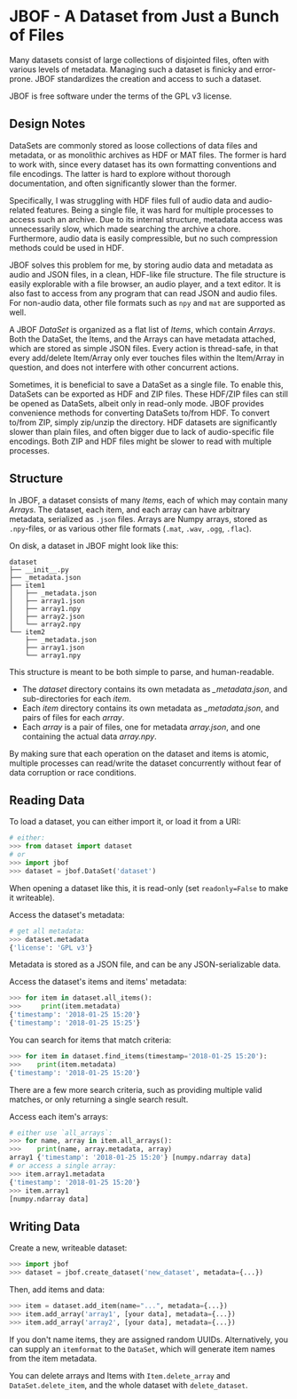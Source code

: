 # JBOF - A Dataset from Just a Bunch of Files

Many datasets consist of large collections of disjointed files, often with various levels of metadata. Managing such a dataset is finicky and error-prone. JBOF standardizes the creation and access to such a dataset.

JBOF is free software under the terms of the GPL v3 license.


## Design Notes

DataSets are commonly stored as loose collections of data files and metadata, or as monolithic archives as HDF or MAT files. The former is hard to work with, since every dataset has its own formatting conventions and file encodings. The latter is hard to explore without thorough documentation, and often significantly slower than the former.

Specifically, I was struggling with HDF files full of audio data and audio-related features. Being a single file, it was hard for multiple processes to access such an archive. Due to its internal structure, metadata access was unnecessarily slow, which made searching the archive a chore. Furthermore, audio data is easily compressible, but no such compression methods could be used in HDF.

JBOF solves this problem for me, by storing audio data and metadata as audio and JSON files, in a clean, HDF-like file structure. The file structure is easily explorable with a file browser, an audio player, and a text editor. It is also fast to access from any program that can read JSON and audio files. For non-audio data, other file formats such as `npy` and `mat` are supported as well.

A JBOF *DataSet* is organized as a flat list of *Items*, which contain *Arrays*. Both the DataSet, the Items, and the Arrays can have metadata attached, which are stored as simple JSON files. Every action is thread-safe, in that every add/delete Item/Array only ever touches files within the Item/Array in question, and does not interfere with other concurrent actions.

Sometimes, it is beneficial to save a DataSet as a single file. To enable this, DataSets can be exported as HDF and ZIP files. These HDF/ZIP files can still be opened as DataSets, albeit only in read-only mode. JBOF provides convenience methods for converting DataSets to/from HDF. To convert to/from ZIP, simply zip/unzip the directory. HDF datasets are significantly slower than plain files, and often bigger due to lack of audio-specific file encodings. Both ZIP and HDF files might be slower to read with multiple processes.


## Structure

In JBOF, a dataset consists of many *Items*, each of which may contain many *Arrays*. The dataset, each item, and each array can have arbitrary metadata, serialized as `.json` files. Arrays are Numpy arrays, stored as `.npy`-files, or as various other file formats (`.mat`, `.wav`, `.ogg`, `.flac`).

On disk, a dataset in JBOF might look like this:
```
dataset
├── __init__.py
├── _metadata.json
├── item1
│   ├── _metadata.json
│   ├── array1.json
│   ├── array1.npy
│   ├── array2.json
│   └── array2.npy
└── item2
    ├── _metadata.json
    ├── array1.json
    └── array1.npy
```


This structure is meant to be both simple to parse, and human-readable.

- The *dataset* directory contains its own metadata as *_metadata.json*, and sub-directories for each *item*.
- Each *item* directory contains its own metadata as *_metadata.json*, and pairs of files for each *array*.
- Each *array* is a pair of files, one for metadata *array.json*, and one containing the actual data *array.npy*.

By making sure that each operation on the dataset and items is atomic, multiple processes can read/write the dataset concurrently without fear of data corruption or race conditions.


## Reading Data

To load a dataset, you can either import it, or load it from a URI:
```python
# either:
>>> from dataset import dataset
# or
>>> import jbof
>>> dataset = jbof.DataSet('dataset')
```

When opening a dataset like this, it is read-only (set `readonly=False` to make it writeable).

Access the dataset's metadata:
```python
# get all metadata:
>>> dataset.metadata
{'license': 'GPL v3'}
```

Metadata is stored as a JSON file, and can be any JSON-serializable data.

Access the dataset's items and items' metadata:
```python
>>> for item in dataset.all_items():
>>>     print(item.metadata)
{'timestamp': '2018-01-25 15:20'}
{'timestamp': '2018-01-25 15:25'}
```

You can search for items that match criteria:
```python
>>> for item in dataset.find_items(timestamp='2018-01-25 15:20'):
>>>    print(item.metadata)
{'timestamp': '2018-01-25 15:20'}
```

There are a few more search criteria, such as providing multiple valid matches, or only returning a single search result.

Access each item's arrays:
```python
# either use `all_arrays`:
>>> for name, array in item.all_arrays():
>>>    print(name, array.metadata, array)
array1 {'timestamp': '2018-01-25 15:20'} [numpy.ndarray data]
# or access a single array:
>>> item.array1.metadata
{'timestamp': '2018-01-25 15:20'}
>>> item.array1
[numpy.ndarray data]
```


## Writing Data

Create a new, writeable dataset:
```python
>>> import jbof
>>> dataset = jbof.create_dataset('new_dataset', metadata={...})
```

Then, add items and data:
```python
>>> item = dataset.add_item(name="...", metadata={...})
>>> item.add_array('array1', [your data], metadata={...})
>>> item.add_array('array2', [your data], metadata={...})
```

If you don't name items, they are assigned random UUIDs. Alternatively, you can supply an `itemformat` to the `DataSet`, which will generate item names from the item metadata.

You can delete arrays and Items with `Item.delete_array` and `DataSet.delete_item`, and the whole dataset with `delete_dataset`.
